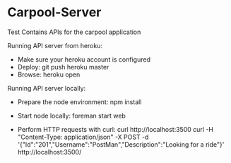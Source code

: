 # Carpool-Server
Test
Contains APIs for the carpool application 

Running API server from heroku:
* Make sure your heroku account is configured
* Deploy: git push heroku master
* Browse: heroku open

Running API server locally:
* Prepare the node environment:
npm install

* Start node locally:
foreman start web

* Perform HTTP requests with curl:
curl http://localhost:3500
curl -H "Content-Type: application/json" -X POST -d '{"Id":"201","Username":"PostMan","Description":"Looking for a ride"}' http://localhost:3500/

